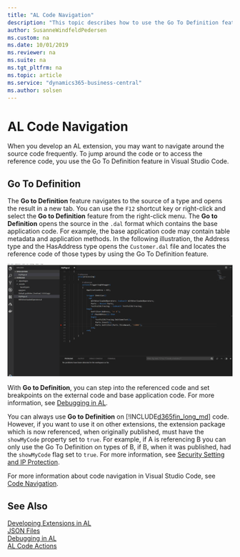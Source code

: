 ```yaml
---
title: "AL Code Navigation"
description: "This topic describes how to use the Go To Definition feature when debugging the AL code in Dynamics 365 Business Central." 
author: SusanneWindfeldPedersen
ms.custom: na
ms.date: 10/01/2019
ms.reviewer: na
ms.suite: na
ms.tgt_pltfrm: na
ms.topic: article
ms.service: "dynamics365-business-central"
ms.author: solsen
---
```


# AL Code Navigation

When you develop an AL extension, you may want to navigate around the source code frequently. To jump around the code or to access the reference code, you use the Go To Definition feature in Visual Studio Code. 

## Go To Definition

The **Go to Definition** feature navigates to the source of a type and opens the result in a new tab. You can use the `F12` shortcut key or right-click and select the **Go to Definition** feature from the right-click menu. The **Go to Definition** opens the source in the `.dal` format which contains the base application code. For example, the base application code may contain table metadata and application methods. In the following illustration, the Address type and the HasAddress type opens the `Customer.dal` file and locates the reference code of those types by using the Go To Definition feature. 

![F12](media/F12.gif "Go to Definition")

With **Go to Definition**, you can step into the referenced code and set breakpoints on the external code and base application code. For more information, see [Debugging in AL](devenv-debugging.md).

You can always use **Go to Definition** on [!INCLUDE[d365fin_long_md](includes/d365fin_long_md.md)] code. However, if you want to use it on other extensions, the extension package which is now referenced, when originally published, must have the `showMyCode` property set to `true`. For example, if A is referencing B you can only use the Go To Definition on types of B, if B, when it was published, had the `showMyCode` flag set to `true`. For more information, see [Security Setting and IP Protection](devenv-security-settings-and-ip-protection.md). 

For more information about code navigation in Visual Studio Code, see [Code Navigation](https://code.visualstudio.com/docs/editor/editingevolved).

## See Also  

[Developing Extensions in AL](devenv-dev-overview.md)  
[JSON Files](devenv-json-files.md)  
[Debugging in AL](devenv-debugging.md)  
[AL Code Actions](devenv-code-actions.md)  
